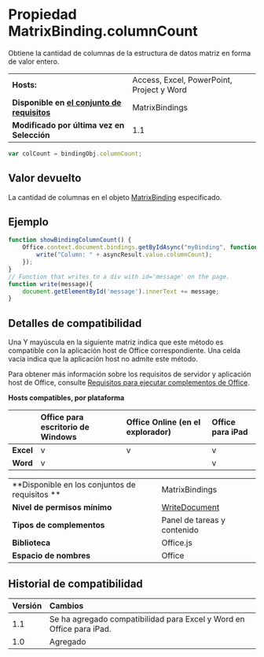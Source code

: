 
# Propiedad MatrixBinding.columnCount
Obtiene la cantidad de columnas de la estructura de datos matriz en forma de valor entero.

|||
|:-----|:-----|
|**Hosts:**|Access, Excel, PowerPoint, Project y Word|
|**Disponible en [el conjunto de requisitos](../../docs/overview/specify-office-hosts-and-api-requirements.md)**|MatrixBindings|
|**Modificado por última vez en Selección**|1.1|

```js
var colCount = bindingObj.columnCount;
```


## Valor devuelto

La cantidad de columnas en el objeto [MatrixBinding](../../reference/shared/binding.matrixbinding.md) especificado.


## Ejemplo




```js
function showBindingColumnCount() {
    Office.context.document.bindings.getByIdAsync("myBinding", function (asyncResult) {
        write("Column: " + asyncResult.value.columnCount);
    });
}
// Function that writes to a div with id='message' on the page.
function write(message){
    document.getElementById('message').innerText += message; 
}
```




## Detalles de compatibilidad


Una Y mayúscula en la siguiente matriz indica que este método es compatible con la aplicación host de Office correspondiente. Una celda vacía indica que la aplicación host no admite este método.

Para obtener más información sobre los requisitos de servidor y aplicación host de Office, consulte [Requisitos para ejecutar complementos de Office](../../docs/overview/requirements-for-running-office-add-ins.md).


**Hosts compatibles, por plataforma**


||**Office para escritorio de Windows**|**Office Online (en el explorador)**|**Office para iPad**|
|:-----|:-----|:-----|:-----|
|**Excel**|v|v|v|
|**Word**|v||v|

|||
|:-----|:-----|
|**Disponible en los conjuntos de requisitos **|MatrixBindings|
|**Nivel de permisos mínimo**|[WriteDocument](../../docs/develop/requesting-permissions-for-api-use-in-content-and-task-pane-add-ins.md)|
|**Tipos de complementos**|Panel de tareas y contenido|
|**Biblioteca**|Office.js|
|**Espacio de nombres**|Office|

## Historial de compatibilidad

|**Versión**|**Cambios**|
|:-----|:-----|
|1.1|Se ha agregado compatibilidad para Excel y Word en Office para iPad.|
|1.0|Agregado|
